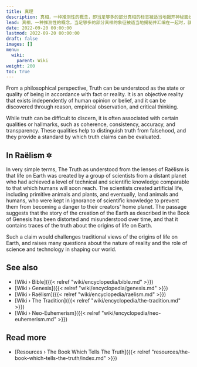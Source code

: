 ```yaml
---
title: 真理
description: 真相，一种推测性的概念，即当足够多的部分真相的标志被适当地揭开神秘面纱并汇编在一起时，就会出现一个有凝聚力的包罗万象的叙述，讲述地球上的生命是如何被外星文明设计的，以及此后发生的事情的编年史有一天，这一真理将在天启时期被揭示和重述。
lead: 真相，一种推测性的概念，当足够多的部分真相的象征被适当地揭秘并汇编在一起时，就会出现一个有凝聚力的包罗万象的叙述，讲述地球上的生命是如何被外星文明设计的，以及此后发生的事情的编年史有一天，这一真理将在天启时期被揭示和重述。
date: 2022-09-20 00:00:00
lastmod: 2022-09-20 00:00:00
draft: false
images: []
menu:
  wiki:
    parent: Wiki
weight: 200
toc: true
---
```


From a philosophical perspective, Truth can be understood as the state or quality of being in accordance with fact or reality. It is an objective reality that exists independently of human opinion or belief, and it can be discovered through reason, empirical observation, and critical thinking.

While truth can be difficult to discern, it is often associated with certain qualities or hallmarks, such as coherence, consistency, accuracy, and transparency. These qualities help to distinguish truth from falsehood, and they provide a standard by which truth claims can be evaluated.

## In Raëlism 🔯

In very simple terms, The Truth as understood from the lenses of Raëlism is that life on Earth was created by a group of scientists from a distant planet who had achieved a level of technical and scientific knowledge comparable to that which humans will soon reach. The scientists created artificial life, including primitive animals and plants, and eventually, land animals and humans, who were kept in ignorance of scientific knowledge to prevent them from becoming a danger to their creators' home planet. The passage suggests that the story of the creation of the Earth as described in the Book of Genesis has been distorted and misunderstood over time, and that it contains traces of the truth about the origins of life on Earth.

Such a claim would challenges traditional views of the origins of life on Earth, and raises many questions about the nature of reality and the role of science and technology in shaping our world.

## See also

- [Wiki › Bible]({{< relref "wiki/encyclopedia/bible.md" >}})
- [Wiki › Genesis]({{< relref "wiki/encyclopedia/genesis.md" >}})
- [Wiki › Raëlism]({{< relref "wiki/encyclopedia/raelism.md" >}})
- [Wiki › The Tradition]({{< relref "wiki/encyclopedia/the-tradition.md" >}})
- [Wiki › Neo-Euhemerism]({{< relref "wiki/encyclopedia/neo-euhemerism.md" >}})

## Read more

- [Resources › The Book Which Tells The Truth]({{< relref "resources/the-book-which-tells-the-truth/index.md" >}})